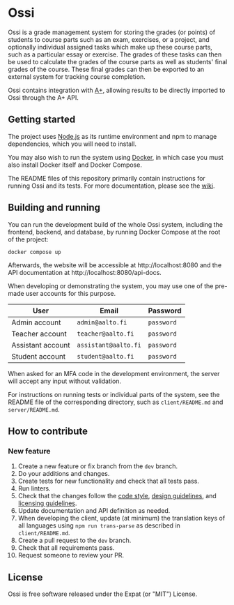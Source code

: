 <!--
SPDX-FileCopyrightText: 2022 The Ossi Developers

SPDX-License-Identifier: MIT
-->

# Ossi

Ossi is a grade management system for storing the grades (or points) of
students to course parts such as an exam, exercises, or a project, and
optionally individual assigned tasks which make up these course parts, such as a
particular essay or exercise. The grades of these tasks can then be used to
calculate the grades of the course parts as well as students' final grades of
the course. These final grades can then be exported to an external system for
tracking course completion.

Ossi contains integration with [A+](https://github.com/apluslms/a-plus),
allowing results to be directly imported to Ossi through the A+ API.

## Getting started

The project uses [Node.js](https://nodejs.org/en/) as its runtime environment
and npm to manage dependencies, which you will need to install.

You may also wish to run the system using [Docker](https://www.docker.com), in
which case you must also install Docker itself and Docker Compose.

The README files of this repository primarily contain instructions for running
Ossi and its tests. For more documentation, please see the
[wiki](https://github.com/aalto-grades/aalto-grades/wiki).

## Building and running

You can run the development build of the whole Ossi system, including
the frontend, backend, and database, by running Docker Compose at the root of
the project:

```
docker compose up
```

Afterwards, the website will be accessible at http://localhost:8080 and the API
documentation at http://localhost:8080/api-docs.

When developing or demonstrating the system, you may use one of the pre-made
user accounts for this purpose.

| User              | Email                | Password   |
| ----------------- | -------------------- | ---------- |
| Admin account     | `admin@aalto.fi`     | `password` |
| Teacher account   | `teacher@aalto.fi`   | `password` |
| Assistant account | `assistant@aalto.fi` | `password` |
| Student account   | `student@aalto.fi`   | `password` |

When asked for an MFA code in the development environment, the server will
accept any input without validation.

For instructions on running tests or individual parts of the system, see the
README file of the corresponding directory, such as `client/README.md` and
`server/README.md`.

## How to contribute

### New feature

1. Create a new feature or fix branch from the `dev` branch.
2. Do your additions and changes.
3. Create tests for new functionality and check that all tests pass.
4. Run linters.
5. Check that the changes follow the
   [code style](https://github.com/aalto-grades/aalto-grades/wiki/Code-style),
   [design guidelines](https://github.com/aalto-grades/aalto-grades/wiki/Design-Guidelines),
   and [licensing guidelines](https://github.com/aalto-grades/aalto-grades/wiki/Licensing-Guidelines).
6. Update documentation and API definition as needed.
7. When developing the client, update (at minimum) the translation keys of all
   languages using `npm run trans-parse` as described in `client/README.md`.
8. Create a pull request to the `dev` branch.
9. Check that all requirements pass.
10. Request someone to review your PR.

## License

Ossi is free software released under the Expat (or "MIT") License.
